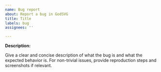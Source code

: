 ```yaml
---
name: Bug report
about: Report a bug in GodSVG
title: Title
labels: bug
assignees: ''

---
```


**Description:**

Give a clear and concise description of what the bug is and what the expected behavior is. For non-trivial issues, provide reproduction steps and screenshots if relevant.

